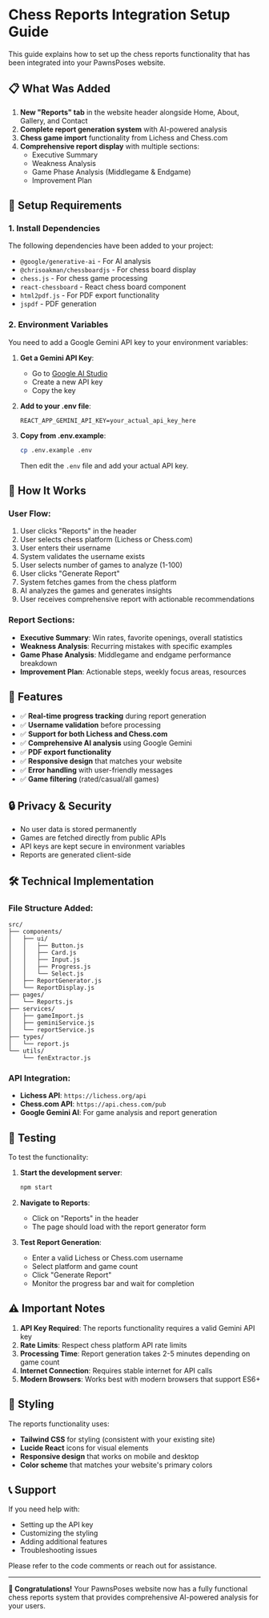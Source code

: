 # Chess Reports Integration Setup Guide

This guide explains how to set up the chess reports functionality that has been integrated into your PawnsPoses website.

## 📋 What Was Added

1. **New "Reports" tab** in the website header alongside Home, About, Gallery, and Contact
2. **Complete report generation system** with AI-powered analysis
3. **Chess game import** functionality from Lichess and Chess.com
4. **Comprehensive report display** with multiple sections:
   - Executive Summary
   - Weakness Analysis
   - Game Phase Analysis (Middlegame & Endgame)
   - Improvement Plan

## 🔧 Setup Requirements

### 1. Install Dependencies
The following dependencies have been added to your project:
- `@google/generative-ai` - For AI analysis
- `@chrisoakman/chessboardjs` - For chess board display
- `chess.js` - For chess game processing
- `react-chessboard` - React chess board component
- `html2pdf.js` - For PDF export functionality
- `jspdf` - PDF generation

### 2. Environment Variables
You need to add a Google Gemini API key to your environment variables:

1. **Get a Gemini API Key**:
   - Go to [Google AI Studio](https://makersuite.google.com/app/apikey)
   - Create a new API key
   - Copy the key

2. **Add to your .env file**:
   ```
   REACT_APP_GEMINI_API_KEY=your_actual_api_key_here
   ```

3. **Copy from .env.example**:
   ```bash
   cp .env.example .env
   ```
   Then edit the `.env` file and add your actual API key.

## 🚀 How It Works

### User Flow:
1. User clicks "Reports" in the header
2. User selects chess platform (Lichess or Chess.com)
3. User enters their username
4. System validates the username exists
5. User selects number of games to analyze (1-100)
6. User clicks "Generate Report"
7. System fetches games from the chess platform
8. AI analyzes the games and generates insights
9. User receives comprehensive report with actionable recommendations

### Report Sections:
- **Executive Summary**: Win rates, favorite openings, overall statistics
- **Weakness Analysis**: Recurring mistakes with specific examples
- **Game Phase Analysis**: Middlegame and endgame performance breakdown
- **Improvement Plan**: Actionable steps, weekly focus areas, resources

## 🎯 Features

- ✅ **Real-time progress tracking** during report generation
- ✅ **Username validation** before processing
- ✅ **Support for both Lichess and Chess.com**
- ✅ **Comprehensive AI analysis** using Google Gemini
- ✅ **PDF export functionality**
- ✅ **Responsive design** that matches your website
- ✅ **Error handling** with user-friendly messages
- ✅ **Game filtering** (rated/casual/all games)

## 🔒 Privacy & Security

- No user data is stored permanently
- Games are fetched directly from public APIs
- API keys are kept secure in environment variables
- Reports are generated client-side

## 🛠️ Technical Implementation

### File Structure Added:
```
src/
├── components/
│   ├── ui/
│   │   ├── Button.js
│   │   ├── Card.js
│   │   ├── Input.js
│   │   ├── Progress.js
│   │   └── Select.js
│   ├── ReportGenerator.js
│   └── ReportDisplay.js
├── pages/
│   └── Reports.js
├── services/
│   ├── gameImport.js
│   ├── geminiService.js
│   └── reportService.js
├── types/
│   └── report.js
└── utils/
    └── fenExtractor.js
```

### API Integration:
- **Lichess API**: `https://lichess.org/api`
- **Chess.com API**: `https://api.chess.com/pub`
- **Google Gemini AI**: For game analysis and report generation

## 🧪 Testing

To test the functionality:

1. **Start the development server**:
   ```bash
   npm start
   ```

2. **Navigate to Reports**:
   - Click on "Reports" in the header
   - The page should load with the report generator form

3. **Test Report Generation**:
   - Enter a valid Lichess or Chess.com username
   - Select platform and game count
   - Click "Generate Report"
   - Monitor the progress bar and wait for completion

## ⚠️ Important Notes

1. **API Key Required**: The reports functionality requires a valid Gemini API key
2. **Rate Limits**: Respect chess platform API rate limits
3. **Processing Time**: Report generation takes 2-5 minutes depending on game count
4. **Internet Connection**: Requires stable internet for API calls
5. **Modern Browsers**: Works best with modern browsers that support ES6+

## 🎨 Styling

The reports functionality uses:
- **Tailwind CSS** for styling (consistent with your existing site)
- **Lucide React** icons for visual elements
- **Responsive design** that works on mobile and desktop
- **Color scheme** that matches your website's primary colors

## 📞 Support

If you need help with:
- Setting up the API key
- Customizing the styling
- Adding additional features
- Troubleshooting issues

Please refer to the code comments or reach out for assistance.

---

**🎉 Congratulations!** Your PawnsPoses website now has a fully functional chess reports system that provides comprehensive AI-powered analysis for your users.